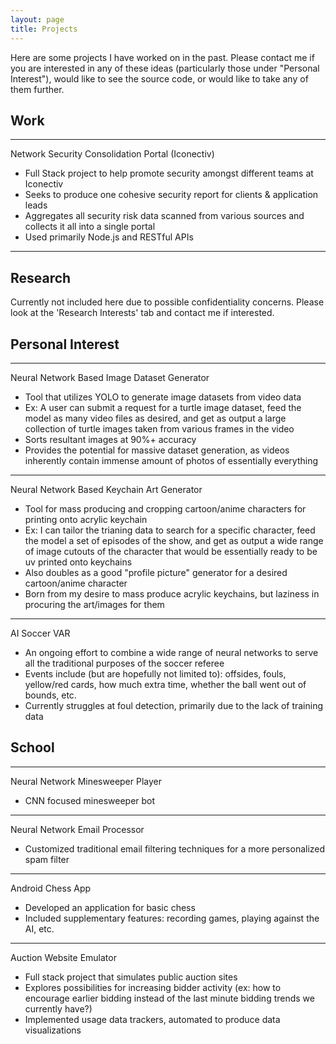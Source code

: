 ```yaml
---
layout: page
title: Projects
---
```


Here are some projects I have worked on in the past. Please contact me if you are interested in any of these ideas (particularly those under "Personal Interest"), would like to see the source code, or would like to take any of them further.

## Work
___
Network Security Consolidation Portal (Iconectiv)
- Full Stack project to help promote security amongst different teams at Iconectiv
- Seeks to produce one cohesive security report for clients & application leads
- Aggregates all security risk data scanned from various sources and collects it all into a single portal
- Used primarily Node.js and RESTful APIs
___
## Research
Currently not included here due to possible confidentiality concerns. Please look at the 'Research Interests' tab and contact me if interested.

## Personal Interest
___
Neural Network Based Image Dataset Generator
- Tool that utilizes YOLO to generate image datasets from video data
- Ex: A user can submit a request for a turtle image dataset, feed the model as many video files as desired, and get as output a large collection of turtle images taken from various frames in the video
- Sorts resultant images at 90%+ accuracy
- Provides the potential for massive dataset generation, as videos inherently contain immense amount of photos of essentially everything
___
Neural Network Based Keychain Art Generator
- Tool for mass producing and cropping cartoon/anime characters for printing onto acrylic keychain
- Ex: I can tailor the trianing data to search for a specific character, feed the model a set of episodes of the show, and get as output a wide range of image cutouts of the character that would be essentially ready to be uv printed onto keychains
- Also doubles as a good "profile picture" generator for a desired cartoon/anime character
- Born from my desire to mass produce acrylic keychains, but laziness in procuring the art/images for them
___
AI Soccer VAR
- An ongoing effort to combine a wide range of neural networks to serve all the traditional purposes of the soccer referee
- Events include (but are hopefully not limited to): offsides, fouls, yellow/red cards, how much extra time, whether the ball went out of bounds, etc.
- Currently struggles at foul detection, primarily due to the lack of training data

## School
___
Neural Network Minesweeper Player
- CNN focused minesweeper bot
___
Neural Network Email Processor
- Customized traditional email filtering techniques for a more personalized spam filter
___
Android Chess App
- Developed an application for basic chess
- Included supplementary features: recording games, playing against the AI, etc.
___
Auction Website Emulator
- Full stack project that simulates public auction sites
- Explores possibilities for increasing bidder activity (ex: how to encourage earlier bidding instead of the last minute bidding trends we currently have?)
- Implemented usage data trackers, automated to produce data visualizations
